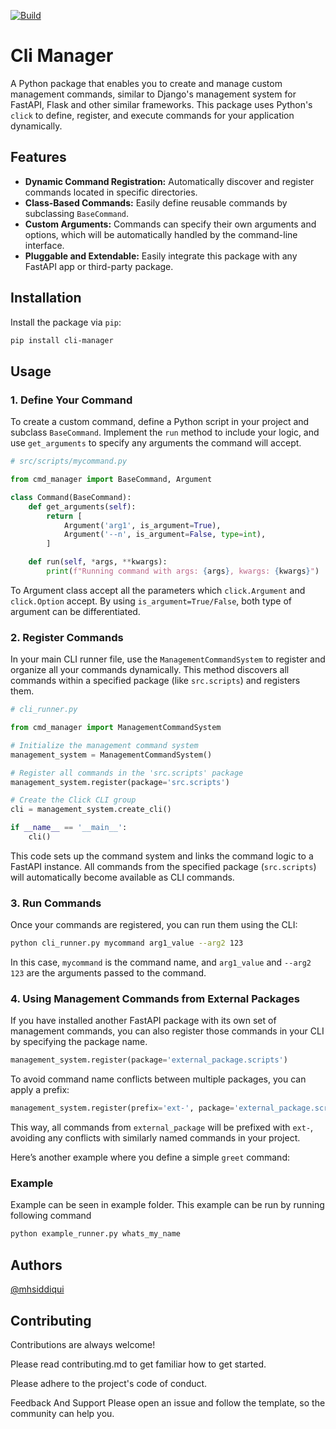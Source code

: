 [![Build](https://github.com/mhsiddiqui/cmd-manager/actions/workflows/build.yml/badge.svg)](https://github.com/mhsiddiqui/cmd-manager/actions/workflows/build.yml)
# Cli Manager

A Python package that enables you to create and manage custom management commands, similar to Django's management system for FastAPI, Flask and other similar frameworks. This package uses Python's `click` to define, register, and execute commands for your application dynamically.

## Features

- **Dynamic Command Registration:** Automatically discover and register commands located in specific directories.
- **Class-Based Commands:** Easily define reusable commands by subclassing `BaseCommand`.
- **Custom Arguments:** Commands can specify their own arguments and options, which will be automatically handled by the command-line interface.
- **Pluggable and Extendable:** Easily integrate this package with any FastAPI app or third-party package.

## Installation

Install the package via `pip`:

```bash
pip install cli-manager
```

## Usage

### 1. Define Your Command

To create a custom command, define a Python script in your project and subclass `BaseCommand`. Implement the `run` method to include your logic, and use `get_arguments` to specify any arguments the command will accept.

```python
# src/scripts/mycommand.py

from cmd_manager import BaseCommand, Argument

class Command(BaseCommand):
    def get_arguments(self):
        return [
            Argument('arg1', is_argument=True),
            Argument('--n', is_argument=False, type=int),
        ]

    def run(self, *args, **kwargs):
        print(f"Running command with args: {args}, kwargs: {kwargs}")
```

To Argument class accept all the parameters which `click.Argument` and `click.Option` accept. By using `is_argument=True/False`, both type of argument can be differentiated.


### 2. Register Commands

In your main CLI runner file, use the `ManagementCommandSystem` to register and organize all your commands dynamically. This method discovers all commands within a specified package (like `src.scripts`) and registers them.

```python
# cli_runner.py

from cmd_manager import ManagementCommandSystem

# Initialize the management command system
management_system = ManagementCommandSystem()

# Register all commands in the 'src.scripts' package
management_system.register(package='src.scripts')

# Create the Click CLI group
cli = management_system.create_cli()

if __name__ == '__main__':
    cli()
```

This code sets up the command system and links the command logic to a FastAPI instance. All commands from the specified package (`src.scripts`) will automatically become available as CLI commands.

### 3. Run Commands

Once your commands are registered, you can run them using the CLI:

```bash
python cli_runner.py mycommand arg1_value --arg2 123
```

In this case, `mycommand` is the command name, and `arg1_value` and `--arg2 123` are the arguments passed to the command.

### 4. Using Management Commands from External Packages

If you have installed another FastAPI package with its own set of management commands, you can also register those commands in your CLI by specifying the package name.

```python
management_system.register(package='external_package.scripts')
```

To avoid command name conflicts between multiple packages, you can apply a prefix:

```python
management_system.register(prefix='ext-', package='external_package.scripts')
```

This way, all commands from `external_package` will be prefixed with `ext-`, avoiding any conflicts with similarly named commands in your project.

Here’s another example where you define a simple `greet` command:

### Example

Example can be seen in example folder. This example can be run by running following command

```bash
python example_runner.py whats_my_name
```

## Authors
[@mhsiddiqui](https://github.com/mhsiddiqui)

## Contributing
Contributions are always welcome!

Please read contributing.md to get familiar how to get started.

Please adhere to the project's code of conduct.

Feedback And Support
Please open an issue and follow the template, so the community can help you.
